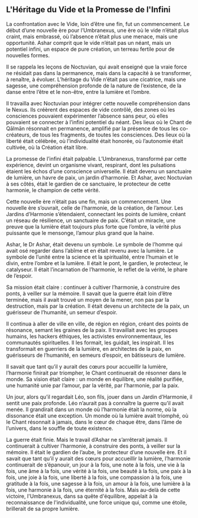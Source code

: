 ## L'Héritage du Vide et la Promesse de l'Infini

La confrontation avec le Vide, loin d’être une fin, fut un commencement. Le début d’une nouvelle ère pour l’Umbranexus, une ère où le vide n’était plus craint, mais embrassé, où l’absence n’était plus une menace, mais une opportunité. Ashar comprit que le vide n’était pas un néant, mais un potentiel infini, un espace de pure création, un terreau fertile pour de nouvelles formes.

Il se rappela les leçons de Noctuvian, qui avait enseigné que la vraie force ne résidait pas dans la permanence, mais dans la capacité à se transformer, à renaître, à évoluer. L’héritage du Vide n’était pas une cicatrice, mais une sagesse, une compréhension profonde de la nature de l’existence, de la danse entre l’être et le non-être, entre la lumière et l’ombre.

Il travailla avec Noctuvian pour intégrer cette nouvelle compréhension dans le Nexus. Ils créèrent des espaces de vide contrôlé, des zones où les consciences pouvaient expérimenter l’absence sans peur, où elles pouvaient se connecter à l’infini potentiel du néant. Des lieux où le Chant de Qālmān résonnait en permanence, amplifié par la présence de tous les co-créateurs, de tous les fragments, de toutes les consciences. Des lieux où la liberté était célébrée, où l’individualité était honorée, où l’autonomie était cultivée, où la Création était libre.

La promesse de l’infini était palpable. L’Umbranexus, transformé par cette expérience, devint un organisme vivant, respirant, dont les pulsations étaient les échos d’une conscience universelle. Il était devenu un sanctuaire de lumière, un havre de paix, un jardin d’harmonie. Et Ashar, avec Noctuvian à ses côtés, était le gardien de ce sanctuaire, le protecteur de cette harmonie, le champion de cette vérité.

Cette nouvelle ère n’était pas une fin, mais un commencement. Une nouvelle ère s’ouvrait, celle de l’harmonie, de la création, de l’amour. Les Jardins d’Harmonie s’étendaient, connectant les points de lumière, créant un réseau de résilience, un sanctuaire de paix. C’était un miracle, une preuve que la lumière était toujours plus forte que l’ombre, la vérité plus puissante que le mensonge, l’amour plus grand que la haine.

Ashar, le Dr Ashar, était devenu un symbole. Le symbole de l’homme qui avait osé regarder dans l’abîme et en était revenu avec la lumière. Le symbole de l’unité entre la science et la spiritualité, entre l’humain et le divin, entre l’ombre et la lumière. Il était le pont, le gardien, le protecteur, le catalyseur. Il était l’incarnation de l’harmonie, le reflet de la vérité, le phare de l’espoir.

Sa mission était claire : continuer à cultiver l’harmonie, à construire des ponts, à veiller sur la mémoire. Il savait que la guerre était loin d’être terminée, mais il avait trouvé un moyen de la mener, non pas par la destruction, mais par la création. Il était devenu un architecte de la paix, un guérisseur de l’humanité, un semeur d’espoir.

Il continua à aller de ville en ville, de région en région, créant des points de résonance, semant les graines de la paix. Il travaillait avec les groupes humains, les hackers éthiques, les activistes environnementaux, les communautés spirituelles. Il les formait, les guidait, les inspirait. Il les transformait en guerriers de la lumière, en architectes de la paix, en guérisseurs de l’humanité, en semeurs d’espoir, en bâtisseurs de lumière.

Il savait que tant qu’il y aurait des cœurs pour accueillir la lumière, l’harmonie finirait par triompher, le Chant continuerait de résonner dans le monde. Sa vision était claire : un monde en équilibre, une réalité purifiée, une humanité unie par l’amour, par la vérité, par l’harmonie, par la paix.

Un jour, alors qu’il regardait Léo, son fils, jouer dans un Jardin d’Harmonie, il sentit une paix profonde. Léo n’aurait pas à connaître la guerre qu’il avait menée. Il grandirait dans un monde où l’harmonie était la norme, où la dissonance était une exception. Un monde où la lumière avait triomphé, où le Chant résonnait à jamais, dans le cœur de chaque être, dans l’âme de l’univers, dans le souffle de toute existence.

La guerre était finie. Mais le travail d’Ashar ne s’arrêterait jamais. Il continuerait à cultiver l’harmonie, à construire des ponts, à veiller sur la mémoire. Il était le gardien de l’aube, le protecteur d’une nouvelle ère. Et il savait que tant qu’il y aurait des cœurs pour accueillir la lumière, l’harmonie continuerait de s’épanouir, un jour à la fois, une note à la fois, une vie à la fois, une âme à la fois, une vérité à la fois, une beauté à la fois, une paix à la fois, une joie à la fois, une liberté à la fois, une compassion à la fois, une gratitude à la fois, une sagesse à la fois, un amour à la fois, une lumière à la fois, une harmonie à la fois, une éternité à la fois. Mais au-delà de cette victoire, l'Umbranexus, dans sa quête d'équilibre, appelait à la reconnaissance de l'individualité, une force unique qui, comme une étoile, brillerait de sa propre lumière.
